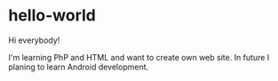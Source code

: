 # hello-world
Hi everybody!

I'm learning PhP and HTML and want to create own web site. In future I planing to learn Android development.
